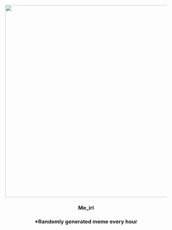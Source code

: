<p align="center">
        <img src="https://i.redd.it/w78v7f0hn5w91.jpg" width="600" height="600">
        </p>
        <h3 align="center">Me_irl</h3>
        <h3 align="center">*Randomly generated meme every hour</h3>
    